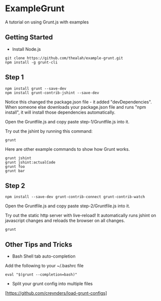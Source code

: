 # ExampleGrunt
A tutorial on using Grunt.js with examples

## Getting Started
* Install Node.js
```
git clone https://github.com/thealah/example-grunt.git
npm install -g grunt-cli
```

## Step 1

```
npm install grunt --save-dev
npm install grunt-contrib-jshint --save-dev
```

Notice this changed the package.json file - it added "devDependencies". When someone else downloads your package.json file and runs "npm install", it will install those dependencies automatically.

Open the Gruntfile.js and copy paste step-1/Gruntfile.js into it.

Try out the jshint by running this command:

```
grunt
```

Here are other example commands to show how Grunt works.
```
grunt jshint
grunt jshint:actualCode
grunt foo
grunt bar
```

## Step 2

```
npm install --save-dev grunt-contrib-connect grunt-contrib-watch
```

Open the Gruntfile.js and copy paste step-2/Gruntfile.js into it.

Try out the static http server with live-reload! It automatically runs jshint on javascript changes and reloads the browser on all changes.

```
grunt
```

## Other Tips and Tricks

* Bash Shell tab auto-completion

Add the following to your ~/.bashrc file
```
eval "$(grunt --completion=bash)"
```

* Split your grunt config into multiple files

[https://github.com/creynders/load-grunt-configs]